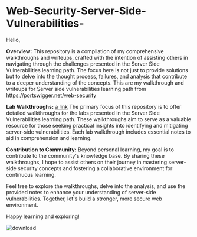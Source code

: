 # Web-Security-Server-Side-Vulnerabilities-

Hello,

**Overview:**
This repository is a compilation of my comprehensive walkthroughs and writeups, crafted with the intention of assisting others in navigating through the challenges presented in the Server Side Vulnerabilities learning path. The focus here is not just to provide solutions but to delve into the thought process, failures, and analysis that contribute to a deeper understanding of the concepts.
This are my walkthrough and writeups for Server side vulnerabilities learning path from https://portswigger.net/web-security

**Lab Walkthroughs:** [a link](https://github.com/user/repo/blob/branch/other_file.md)
The primary focus of this repository is to offer detailed walkthroughs for the labs presented in the Server Side Vulnerabilities learning path. These walkthroughs aim to serve as a valuable resource for those seeking practical insights into identifying and mitigating server-side vulnerabilities. Each lab walkthrough includes essential notes to aid in comprehension and learning.

**Contribution to Community:**
Beyond personal learning, my goal is to contribute to the community's knowledge base. By sharing these walkthroughs, I hope to assist others on their journey in mastering server-side security concepts and fostering a collaborative environment for continuous learning.

Feel free to explore the walkthroughs, delve into the analysis, and use the provided notes to enhance your understanding of server-side vulnerabilities. Together, let's build a stronger, more secure web environment.

Happy learning and exploring!

![download](https://github.com/sudoblanc/Web-Security-Server-Side-Vulnerabilities-/assets/117925677/fc61c66a-6404-435d-bf03-0366a3c4f3b2)




